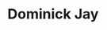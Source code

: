 ---
title: 'Dominick Jay'
url: 'https://www.dominickjay.com'
tags: ['front-end developer', 'developer']
nsfw: false
rss: false
---